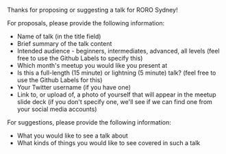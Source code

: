 Thanks for proposing or suggesting a talk for RORO Sydney!

For proposals, please provide the following information:

- Name of talk (in the title field)
- Brief summary of the talk content
- Intended audience - beginners, intermediates, advanced, all levels
  (feel free to use the Github Labels to specify this)
- Which month's meetup you would like you present at
- Is this a full-length (15 minute) or lightning (5 minute) talk?
  (feel free to use the Github Labels for this)
- Your Twitter username (if you have one)
- Link to, or upload of, a photo of yourself that will appear in the meetup slide deck
  (if you don't specify one, we'll see if we can find one from your social media accounts)

For suggestions, please provide the following information:

- What you would like to see a talk about
- What kinds of things you would like to see covered in such a talk
